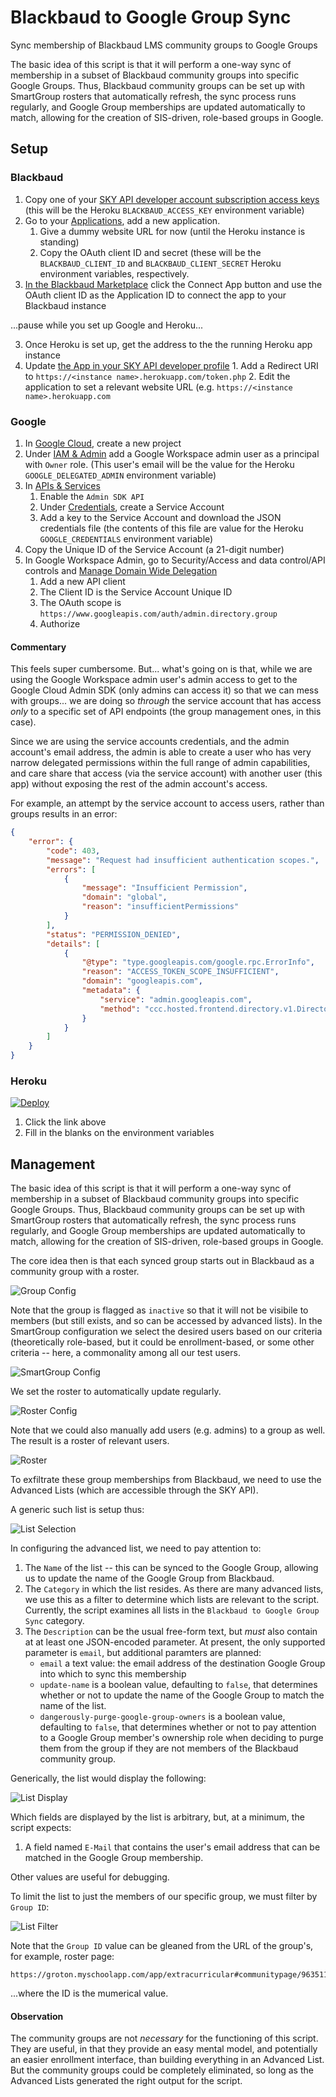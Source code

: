 # Blackbaud to Google Group Sync

Sync membership of Blackbaud LMS community groups to Google Groups

The basic idea of this script is that it will perform a one-way sync of membership in a subset of Blackbaud community groups into specific Google Groups. Thus, Blackbaud community groups can be set up with SmartGroup rosters that automatically refresh, the sync process runs regularly, and Google Group memberships are updated automatically to match, allowing for the creation of SIS-driven, role-based groups in Google.

## Setup

### Blackbaud

1. Copy one of your [SKY API developer account subscription access keys](https://developer.blackbaud.com/subscriptions/) (this will be the Heroku `BLACKBAUD_ACCESS_KEY` environment variable)
2. Go to your [Applications](https://developer.blackbaud.com/apps/), add a new application.
    1. Give a dummy website URL for now (until the Heroku instance is standing)
    2. Copy the OAuth client ID and secret (these will be the `BLACKBAUD_CLIENT_ID` and `BLACKBAUD_CLIENT_SECRET` Heroku environment variables, respectively.
3. [In the Blackbaud Marketplace](https://app.blackbaud.com/marketplace/manage) click the Connect App button and use the OAuth client ID as the Application ID to connect the app to your Blackbaud instance

...pause while you set up Google and Heroku...

3. Once Heroku is set up, get the address to the the running Heroku app instance
4. Update [the App in your SKY API developer profile](https://developer.blackbaud.com/apps/) 1. Add a Redirect URI to `https://<instance name>.herokuapp.com/token.php` 2. Edit the application to set a relevant website URL (e.g. `https://<instance name>.herokuapp.com`

### Google

1. In [Google Cloud](https://console.cloud.google.com/), create a new project
2. Under [IAM & Admin](https://console.cloud.google.com/iam-admin/iam) add a Google Workspace admin user as a principal with `Owner` role. (This user's email will be the value for the Heroku `GOOGLE_DELEGATED_ADMIN` environment variable)
3. In [APIs & Services](https://console.cloud.google.com/apis/dashboard)
    1. Enable the `Admin SDK API`
    2. Under [Credentials](https://console.cloud.google.com/apis/credentials), create a Service Account
    3. Add a key to the Service Account and download the JSON credentials file (the contents of this file are value for the Heroku `GOOGLE_CREDENTIALS` environment variable)
4. Copy the Unique ID of the Service Account (a 21-digit number)
5. In Google Workspace Admin, go to Security/Access and data control/API controls and [Manage Domain Wide Delegation](https://admin.google.com/ac/owl/domainwidedelegation)
    1. Add a new API client
    2. The Client ID is the Service Account Unique ID
    3. The OAuth scope is `https://www.googleapis.com/auth/admin.directory.group`
    4. Authorize

#### Commentary

This feels super cumbersome. But... what's going on is that, while we are using the Google Workspace admin user's admin access to get to the Google Cloud Admin SDK (only admins can access it) so that we can mess with groups... we are doing so _through_ the service account that has access _only_ to a specific set of API endpoints (the group management ones, in this case).

Since we are using the service accounts credentials, and the admin account's email address, the admin is able to create a user who has very narrow delegated permissions within the full range of admin capabilities, and care share that access (via the service account) with another user (this app) without exposing the rest of the admin account's access.

For example, an attempt by the service account to access users, rather than groups results in an error:

```json
{
    "error": {
        "code": 403,
        "message": "Request had insufficient authentication scopes.",
        "errors": [
            {
                "message": "Insufficient Permission",
                "domain": "global",
                "reason": "insufficientPermissions"
            }
        ],
        "status": "PERMISSION_DENIED",
        "details": [
            {
                "@type": "type.googleapis.com/google.rpc.ErrorInfo",
                "reason": "ACCESS_TOKEN_SCOPE_INSUFFICIENT",
                "domain": "googleapis.com",
                "metadata": {
                    "service": "admin.googleapis.com",
                    "method": "ccc.hosted.frontend.directory.v1.DirectoryUsers.List"
                }
            }
        ]
    }
}
```

### Heroku

[![Deploy](https://www.herokucdn.com/deploy/button.svg)](https://heroku.com/deploy)

1. Click the link above
2. Fill in the blanks on the environment variables

## Management

The basic idea of this script is that it will perform a one-way sync of membership in a subset of Blackbaud community groups into specific Google Groups. Thus, Blackbaud community groups can be set up with SmartGroup rosters that automatically refresh, the sync process runs regularly, and Google Group memberships are updated automatically to match, allowing for the creation of SIS-driven, role-based groups in Google.

The core idea then is that each synced group starts out in Blackbaud as a community group with a roster.

![Group Config](docs/images/01-group-config.png)

Note that the group is flagged as `inactive` so that it will not be visibile to members (but still exists, and so can be accessed by advanced lists). In the SmartGroup configuration we select the desired users based on our criteria (theoretically role-based, but it could be enrollment-based, or some other criteria -- here, a commonality among all our test users.

![SmartGroup Config](docs/images/02-smartgroup.png)

We set the roster to automatically update regularly.

![Roster Config](docs/images/03-roster-config.png)

Note that we could also manually add users (e.g. admins) to a group as well. The result is a roster of relevant users.

![Roster](docs/images/04-roster.png)

To exfiltrate these group memberships from Blackbaud, we need to use the Advanced Lists (which are accessible through the SKY API).

A generic such list is setup thus:

![List Selection](docs/images/05-list-select.png)

In configuring the advanced list, we need to pay attention to:

1. The `Name` of the list -- this can be synced to the Google Group, allowing us to update the name of the Google Group from Blackbaud.
2. The `Category` in which the list resides. As there are many advanced lists, we use this as a filter to determine which lists are relevant to the script. Currently, the script examines all lists in the `Blackbaud to Google Group Sync` category.
3. The `Description` can be the usual free-form text, but _must_ also contain at at least one JSON-encoded parameter. At present, the only supported parameter is `email`, but additional paramters are planned:
    - `email` a text value: the email address of the destination Google Group into which to sync this membership
    - `update-name` is a boolean value, defaulting to `false`, that determines whether or not to update the name of the Google Group to match the name of the list.
    - `dangerously-purge-google-group-owners` is a boolean value, defaulting to `false`, that determines whether or not to pay attention to a Google Group member's ownership role when deciding to purge them from the group if they are not members of the Blackbaud community group.

Generically, the list would display the following:

![List Display](docs/images/06-list-display.png)

Which fields are displayed by the list is arbitrary, but, at a minimum, the script expects:

1. A field named `E-Mail` that contains the user's email address that can be matched in the Google Group membership.

Other values are useful for debugging.

To limit the list to just the members of our specific group, we must filter by `Group ID`:

![List Filter](docs/images/07-list-filter.png)

Note that the `Group ID` value can be gleaned from the URL of the group's, for example, roster page:

```
https://groton.myschoolapp.com/app/extracurricular#communitypage/96351172/roster
```

...where the ID is the mumerical value.

#### Observation

The community groups are not _necessary_ for the functioning of this script. They are useful, in that they provide an easy mental model, and potentially an easier enrollment interface, than building everything in an Advanced List. But the community groups could be completely eliminated, so long as the Advanced Lists generated the right output for the script.
